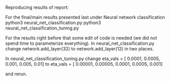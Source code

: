 Reproducing results of report:

For the final/main results presented last under Neural network classification
python3 neural_net_classification.py
python3 neural_net_classification_tuning.py

For the results right before that some edit of code is needed (we did not spend time to parameterize everything). 
In neural_net_classification.py 
change
network.add_layer(32)
to
network.add_layer(12)
in two places.

In neural_net_classification_tuning.py
change
eta_vals = [ 0.0001, 0.0005, 0.001, 0.005, 0.01]
to
eta_vals = [ 0.00001, 0.00005, 0.0001, 0.0005, 0.001]

and rerun.
